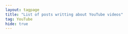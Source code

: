 ```yaml
---
layout: tagpage
title: "List of posts writting about YouTube videos"
tag: YouTube
hide: true
---
```

